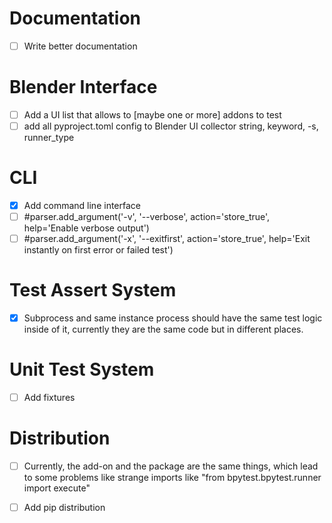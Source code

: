 
# Documentation

- [ ] Write better documentation

# Blender Interface

- [ ] Add a UI list that allows to [maybe one or more] addons to test
- [ ] add all pyproject.toml config to Blender UI
    collector string, keyword, -s, runner_type

# CLI

- [x] Add command line interface
- [ ] #parser.add_argument('-v', '--verbose', action='store_true', help='Enable verbose output')
- [ ] #parser.add_argument('-x', '--exitfirst', action='store_true', help='Exit instantly on first error or failed test')

# Test Assert System

- [x] Subprocess and same instance process should have the same test 
    logic inside of it, currently they are the same code but in different places.

# Unit Test System

- [ ] Add fixtures

# Distribution

- [ ] Currently, the add-on and the package are the same things, 
    which lead to some problems like strange imports like "from bpytest.bpytest.runner import execute"
- [ ] Add pip distribution




